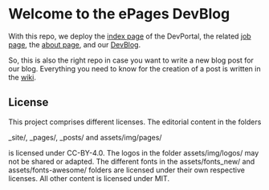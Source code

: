 # Welcome to the ePages DevBlog

With this repo, we deploy the [index page](https://developer.epages.com/) of the DevPortal, the related [job page](https://developer.epages.com/devjobs/), the [about page](https://developer.epages.com/about/), and our [DevBlog](https://developer.epages.com/blog/).

So, this is also the right repo in case you want to write a new blog post for our blog. Everything you need to know for the  creation of a post is written in the [wiki](https://github.com/ePages-de/epages-devblog/wiki).

## License

This project comprises different licenses. The editorial content in the folders

_site/,
_pages/,
_posts/ and
assets/img/pages/

is licensed under CC-BY-4.0. The logos in the folder assets/img/logos/ may not be shared or adapted. The different fonts in the assets/fonts_new/ and assets/fonts-awesome/ folders are licensed under their own respective licenses. All other content is licensed under MIT.
